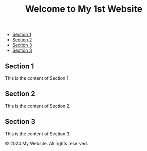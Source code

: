 <!DOCTYPE html>
<html lang="en">
<head>
    <meta charset="UTF-8">
    <meta name="viewport" content="width=device-width, initial-scale=1.0">
    <title>Static HTML Page</title>
</head>
<body>
    <header>
        <h1>Welcome to My 1st Website</h1>
    </header>
    <nav>
        <ul>
            <li><a href="#section1">Section 1</a></li>
            <li><a href="#section2">Section 2</a></li>
            <li><a href="#section3">Section 3</a></li>
             <li><a href="#section4">Section 3</a></li>
        </ul>
    </nav>
    <main>
        <section id="section1">
            <h2>Section 1</h2>
            <p>This is the content of Section 1.</p>
        </section>
        <section id="section2">
            <h2>Section 2</h2>
            <p>This is the content of Section 2.</p>
        </section>
        <section id="section3">
            <h2>Section 3</h2>
            <p>This is the content of Section 3.</p>
        </section>
    </main>
    <footer>
        <p>&copy; 2024 My Website. All rights reserved.</p>
    </footer>
</body>
</html>

